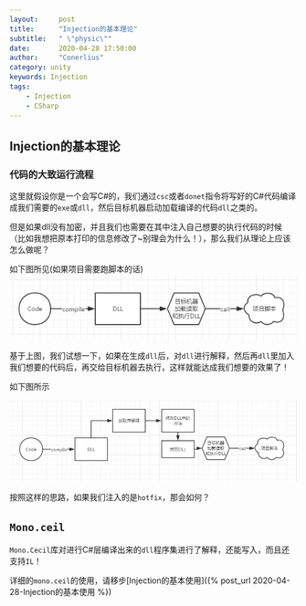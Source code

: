 ```yaml
---
layout:     post
title:      "Injection的基本理论"
subtitle:   " \"physic\""
date:       2020-04-28 17:50:00
author:     "Conerlius"
category: unity
keywords: Injection
tags:
    - Injection
    - CSharp
---
```


## Injection的基本理论

### 代码的大致运行流程

这里就假设你是一个会写C#的，我们通过`csc`或者`donet`指令将写好的C#代码编译成我们需要的`exe`或`dll`，然后目标机器启动加载编译的代码`dll`之类的。

但是如果dll没有加密，并且我们也需要在其中注入自己想要的执行代码的时候（比如我想把原本打印的信息修改了~别理会为什么！），那么我们从理论上应该怎么做呢？

如下图所见(如果项目需要跑脚本的话)
![png](/images/injection/injection_1.png)

基于上图，我们试想一下，如果在生成`dll`后，对`dll`进行解释，然后再`dll`里加入我们想要的代码后，再交给目标机器去执行，这样就能达成我们想要的效果了！

如下图所示

![png](/images/injection/injection_2.png)

按照这样的思路，如果我们注入的是`hotfix`，那会如何？

## `Mono.ceil`

`Mono.Cecil`库对进行C#层编译出来的`dll`程序集进行了解释，还能写入，而且还支持`IL`！

详细的`mono.ceil`的使用，请移步[Injection的基本使用]({% post_url 2020-04-28-Injection的基本使用 %})

